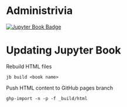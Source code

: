 # Administrivia
[![Jupyter Book Badge](https://jupyterbook.org/badge.svg)]( https://daanmatch.github.io/Administrivia/)


# Updating Jupyter Book
Rebuild HTML files 
```
jb build <book name>
```
Push HTML content to GitHub pages branch
```
ghp-import -n -p -f _build/html
```
